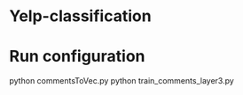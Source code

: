 # Yelp-classification

# Run configuration

python commentsToVec.py
python train_comments_layer3.py 
